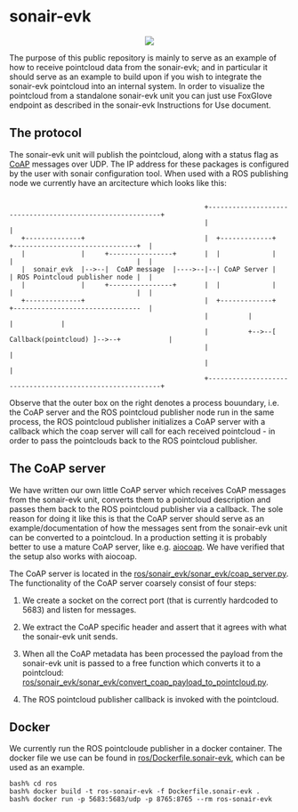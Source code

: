 # sonair-evk

<p align="center">
    <img src="https://github.com/user-attachments/assets/90a13feb-4978-40c9-b9a4-e35ac17033ca">
</p>

The purpose of this public repository is mainly to serve as an example of how to
receive pointcloud data from the sonair-evk; and in particular it should serve
as an example to build upon if you wish to integrate the sonair-evk pointcloud
into an internal system. In order to visualize the pointcloud from a standalone
sonair-evk unit you can just use FoxGlove endpoint as described in the
sonair-evk Instructions for Use document.

## The protocol
The sonair-evk unit will publish the pointcloud, along with a status flag as
[CoAP](https://en.wikipedia.org/wiki/Constrained_Application_Protocol) messages
over UDP. The IP address for these packages is configured by the user with
sonair configuration tool. When used with a ROS publishing node we
currently have an arcitecture which looks like this:

```

                                                 +----------------------------------------------------------+
                                                 |                                                          |
   +--------------+                              |  +-------------+      +-------------------------------+  |
   |              |     +----------------+       |  |             |      |                               |  |
   |  sonair_evk  |-->--|  CoAP message  |---->--|--| CoAP Server |      | ROS Pointcloud publisher node |  |
   |              |     +----------------+       |  |             |      |                               |  |
   +--------------+                              |  +-------------+      +--------------------------------  |
                                                 |          |                                  |            |
                                                 |          +-->--[ Callback(pointcloud) ]-->--+            |
                                                 |                                                          |
                                                 |                                                          |
                                                 +----------------------------------------------------------+
```

Observe that the outer box on the right denotes a process bouundary, i.e. the
CoAP server and the ROS pointcloud publisher node run in the same process, the
ROS pointcloud publisher initializes a CoAP server with a callback which the
coap server will call for each received pointcloud - in order to pass the
pointclouds back to the ROS pointcloud publisher.


## The CoAP server
We have written our own little CoAP server which receives CoAP messages from the
sonair-evk unit, converts them to a pointcloud description and passes them back
to the ROS pointcloud publisher via a callback. The sole reason for doing it
like this is that the CoAP server should serve as an example/documentation of
how the messages sent from the sonair-evk unit can be converted to a pointcloud.
In a production setting it is probably better to use a mature CoAP server, like
e.g. [aiocoap](https://aiocoap.readthedocs.io/en/latest/). We have verified that
the setup also works with aiocoap.

The CoAP server is located in the
[ros/sonair_evk/sonar_evk/coap_server.py](https://github.com/Sonair-AS/sonair-evk/blob/main/ros/sonair_evk/sonair_evk/coap_server.py).
The functionality of the CoAP server coarsely consist of four steps:

1. We create a socket on the correct port (that is currently hardcoded to 5683)
   and listen for messages.

2. We extract the CoAP specific header and assert that it agrees with what the
   sonair-evk unit sends.

3. When all the CoAP metadata has been processed the payload from the sonair-evk
   unit is passed to a free function which converts it to a pointcloud:
   [ros/sonair_evk/sonar_evk/convert_coap_payload_to_pointcloud.py](https://github.com/Sonair-AS/sonair-evk/blob/main/ros/sonair_evk/sonair_evk/convert_coap_payload_to_pointcloud.py).

4. The ROS pointcloud publisher callback is invoked with the pointcloud.



## Docker
We currently run the ROS pointcloude publisher in a docker container. The docker
file we use can be found in
[ros/Dockerfile.sonair-evk](https://github.com/Sonair-AS/sonair-evk/blob/main/ros/Dockerfile.sonair-evk),
which can be used as an example.

```
bash% cd ros
bash% docker build -t ros-sonair-evk -f Dockerfile.sonair-evk .
bash% docker run -p 5683:5683/udp -p 8765:8765 --rm ros-sonair-evk
```

